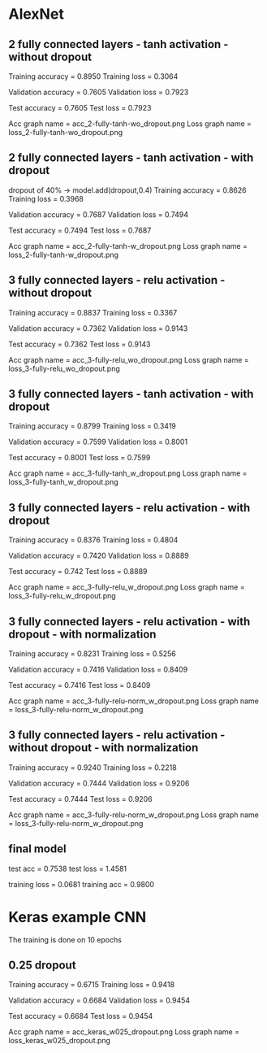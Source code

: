 # AlexNet

## 2 fully connected layers - tanh activation - without dropout
Training accuracy  = 0.8950
Training loss = 0.3064

Validation accuracy = 0.7605
Validation loss = 0.7923

Test accuracy = 0.7605
Test loss = 0.7923

Acc graph name = acc_2-fully-tanh-wo_dropout.png
Loss graph name =  loss_2-fully-tanh-wo_dropout.png

## 2 fully connected layers - tanh activation - with dropout
dropout of 40% -> model.add(dropout,0.4)
Training accuracy = 0.8626
Training loss = 0.3968

Validation accuracy = 0.7687
Validation loss = 0.7494

Test accuracy = 0.7494
Test loss = 0.7687

Acc graph name = acc_2-fully-tanh-w_dropout.png
Loss graph name =  loss_2-fully-tanh-w_dropout.png

## 3 fully connected layers - relu activation - without dropout
Training accuracy = 0.8837
Training loss = 0.3367

Validation accuracy = 0.7362
Validation loss = 0.9143

Test accuracy = 0.7362
Test loss = 0.9143

Acc graph name = acc_3-fully-relu_wo_dropout.png
Loss graph name =  loss_3-fully-relu_wo_dropout.png

## 3 fully connected layers - tanh activation - with dropout
Training accuracy = 0.8799
Training loss = 0.3419

Validation accuracy = 0.7599
Validation loss = 0.8001

Test accuracy = 0.8001
Test loss = 0.7599

Acc graph name = acc_3-fully-tanh_w_dropout.png
Loss graph name =  loss_3-fully-tanh_w_dropout.png

## 3 fully connected layers - relu activation - with dropout
Training accuracy = 0.8376
Training loss = 0.4804

Validation accuracy = 0.7420
Validation loss = 0.8889

Test accuracy = 0.742
Test loss = 0.8889

Acc graph name = acc_3-fully-relu_w_dropout.png
Loss graph name =  loss_3-fully-relu_w_dropout.png


## 3 fully connected layers - relu activation - with dropout - with normalization
Training accuracy = 0.8231
Training loss = 0.5256

Validation accuracy = 0.7416
Validation loss = 0.8409

Test accuracy = 0.7416
Test loss = 0.8409

Acc graph name = acc_3-fully-relu-norm_w_dropout.png
Loss graph name =  loss_3-fully-relu-norm_w_dropout.png


## 3 fully connected layers - relu activation - without dropout - with normalization
Training accuracy = 0.9240
Training loss = 0.2218

Validation accuracy = 0.7444
Validation loss = 0.9206

Test accuracy = 0.7444
Test loss = 0.9206

Acc graph name = acc_3-fully-relu-norm_w_dropout.png
Loss graph name =  loss_3-fully-relu-norm_w_dropout.png

## final model
test acc = 0.7538
test loss = 1.4581

training loss = 0.0681
training acc = 0.9800


# Keras example CNN
The training is done on 10 epochs
## 0.25 dropout
Training accuracy = 0.6715
Training loss = 0.9418

Validation accuracy = 0.6684
Validation loss = 0.9454

Test accuracy = 0.6684
Test loss = 0.9454

Acc graph name = acc_keras_w025_dropout.png
Loss graph name = loss_keras_w025_dropout.png
